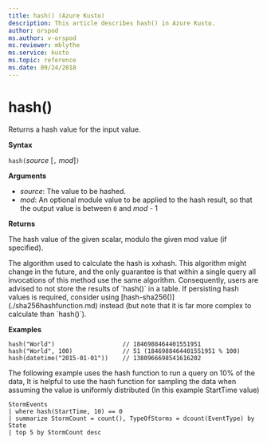 ```yaml
---
title: hash() (Azure Kusto)
description: This article describes hash() in Azure Kusto.
author: orspod
ms.author: v-orspod
ms.reviewer: mblythe
ms.service: kusto
ms.topic: reference
ms.date: 09/24/2018
---
```

# hash()

Returns a hash value for the input value.

**Syntax**

`hash(`*source* [`,` *mod*]`)`

**Arguments**

* *source*: The value to be hashed.
* *mod*: An optional module value to be applied to the hash result, so that
  the output value is between `0` and *mod* - 1

**Returns**

The hash value of the given scalar, modulo the given mod value (if specified).

<div class='warning'>The algorithm used to calculate the hash is xxhash.
This algorithm might change in the future, and the only guarantee is that
within a single query all invocations of this method use the same algorithm.
Consequently, users are advised to not store the results of `hash()` in a
table. If persisting hash values is required, consider using
[hash-sha256()](./sha256hashfunction.md) instead (but note that
it is far more complex to calculate than `hash()`).</div>

**Examples**

```kusto
hash("World")                   // 1846988464401551951
hash("World", 100)              // 51 (1846988464401551951 % 100)
hash(datetime("2015-01-01"))    // 1380966698541616202
```

The following example uses the hash function to run a query on 10% of the data,
It is helpful to use the hash function for sampling the data when assuming the value is uniformly distributed (In this example StartTime value)

```kusto
StormEvents 
| where hash(StartTime, 10) == 0
| summarize StormCount = count(), TypeOfStorms = dcount(EventType) by State 
| top 5 by StormCount desc
```